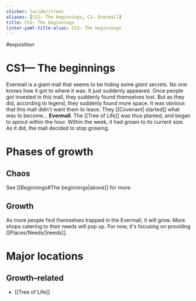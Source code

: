 ```yaml
---
sticker: lucide//trees
aliases: [CS1— The beginnings, C1— Evermall]
title: CS1— The beginnings
linter-yaml-title-alias: CS1— The beginnings
---
```


#exposition
# CS1— The beginnings
Evermall is a giant mall that seems to be hiding some _giant_ secrets. No one knows how it got to where it was. It just suddenly appeared. Once people got invested in this mall, they suddenly found themselves lost. But as they did, according to legend, they suddenly found more space. It was obvious that this mall didn't want them to leave. They [[Covenant| started]] what was to become… **Evermall**. The [[Tree of Life]] was thus planted, and began to sprout within the hour. Within the week, it had grown to its current size. As it did, the mall decided to stop growing.
# Phases of growth
## Chaos 
See [[Beginnings#The beginnings|above]] for more.
## Growth
As more people find themselves trapped in the Evermall, it will grow. More shops catering to their needs will pop up. For now, it's focusing on providing [[Places/Needs/|needs]].
# Major locations
##  Growth–related
- [[Tree of Life]]